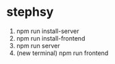 # stephsy

1. npm run install-server
2. npm run install-frontend
3. npm run server 
4. (new terminal) npm run frontend